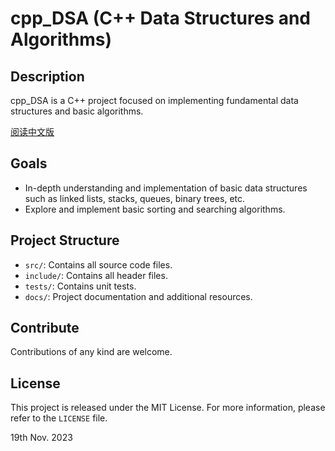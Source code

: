 # cpp_DSA (C++ Data Structures and Algorithms)

## Description

cpp_DSA is a C++ project focused on implementing fundamental data structures and basic algorithms. 

[阅读中文版](README.md)

## Goals

- In-depth understanding and implementation of basic data structures such as linked lists, stacks, queues, binary trees, etc.
- Explore and implement basic sorting and searching algorithms.

## Project Structure

- `src/`: Contains all source code files.
- `include/`: Contains all header files.
- `tests/`: Contains unit tests.
- `docs/`: Project documentation and additional resources.

## Contribute

Contributions of any kind are welcome.

## License

This project is released under the MIT License. For more information, please refer to the `LICENSE` file.

19th Nov. 2023
